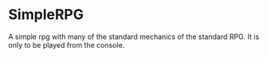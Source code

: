 # SimpleRPG
A simple rpg with many of the standard mechanics of the standard RPG. It is only to be played from the console.
